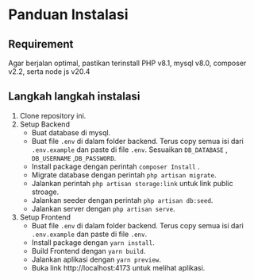 # Panduan Instalasi

## Requirement
Agar berjalan optimal, pastikan terinstall PHP v8.1, mysql v8.0, composer v2.2, serta node js v20.4


## Langkah langkah instalasi 

1. Clone repository ini.
2. Setup Backend
   - Buat database di mysql.
   - Buat file `.env` di dalam folder backend. Terus copy semua isi dari `.env.example` dan paste di file `.env`. Sesuaikan `DB_DATABASE` , `DB_USERNAME` ,`DB_PASSWORD`.
   - Install package dengan perintah `composer Install` .
   - Migrate database dengan perintah `php artisan migrate`.
   - Jalankan perintah `php artisan storage:link` untuk link public stroage.
   - Jalankan seeder dengan perintah `php artisan db:seed`.
   - Jalankan server dengan `php artisan serve`.
3. Setup Frontend
   - Buat file `.env` di dalam folder backend. Terus copy semua isi dari `.env.example` dan paste di file `.env`. 
   - Install package dengan `yarn install`.
   - Build Frontend dengan `yarn build`.
   - Jalankan aplikasi dengan `yarn preview`.
   - Buka link http://localhost:4173 untuk melihat aplikasi. 



